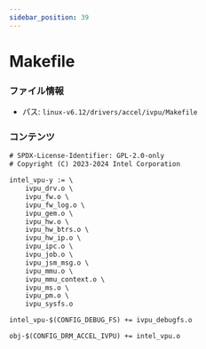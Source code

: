 ```yaml
---
sidebar_position: 39
---
```

# Makefile

### ファイル情報

- パス: `linux-v6.12/drivers/accel/ivpu/Makefile`

### コンテンツ

```txt
# SPDX-License-Identifier: GPL-2.0-only
# Copyright (C) 2023-2024 Intel Corporation

intel_vpu-y := \
	ivpu_drv.o \
	ivpu_fw.o \
	ivpu_fw_log.o \
	ivpu_gem.o \
	ivpu_hw.o \
	ivpu_hw_btrs.o \
	ivpu_hw_ip.o \
	ivpu_ipc.o \
	ivpu_job.o \
	ivpu_jsm_msg.o \
	ivpu_mmu.o \
	ivpu_mmu_context.o \
	ivpu_ms.o \
	ivpu_pm.o \
	ivpu_sysfs.o

intel_vpu-$(CONFIG_DEBUG_FS) += ivpu_debugfs.o

obj-$(CONFIG_DRM_ACCEL_IVPU) += intel_vpu.o

```
